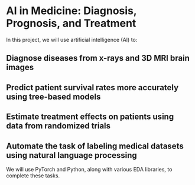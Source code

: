 # AI in Medicine: Diagnosis, Prognosis, and Treatment

In this project, we will use artificial intelligence (AI) to:

## Diagnose diseases from x-rays and 3D MRI brain images
## Predict patient survival rates more accurately using tree-based models
## Estimate treatment effects on patients using data from randomized trials
## Automate the task of labeling medical datasets using natural language processing

We will use PyTorch and Python, along with various EDA libraries, to complete these tasks.

